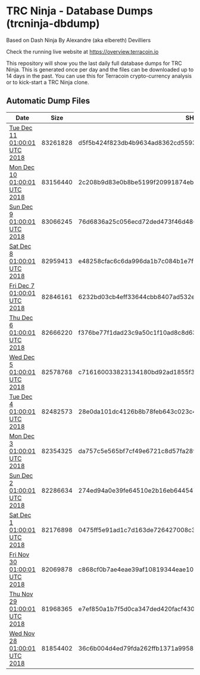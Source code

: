 # TRC Ninja - Database Dumps (trcninja-dbdump)
Based on Dash Ninja By Alexandre (aka elbereth) Devilliers

Check the running live website at https://overview.terracoin.io

This repository will show you the last daily full database dumps for TRC Ninja. This is generated once per day and the files can be downloaded up to 14 days in the past.
You can use this for Terracoin crypto-currency analysis or to kick-start a TRC Ninja clone.


## Automatic Dump Files
| Date | Size | SHA256 |
|--|--|--|
| [Tue Dec 11 01:00:01 UTC 2018](https://transfer.sh/SWUce/trcninja-dbdump-20181211010001.tar.bz2) | 83261828 | d5f5b424f823db4b9634ad8362cd55937f92de96b8855deb7ceadd9deb18abe2 | 
| [Mon Dec 10 01:00:01 UTC 2018](https://transfer.sh/ZufCJ/trcninja-dbdump-20181210010001.tar.bz2) | 83156440 | 2c208b9d83e0b8be5199f20991874eb8fc6b9cd7122f73ba63a4b3f234b5c8ec | 
| [Sun Dec  9 01:00:01 UTC 2018](https://transfer.sh/2KMxV/trcninja-dbdump-20181209010001.tar.bz2) | 83066245 | 76d6836a25c056ecd72ded473f46d4869ed3f3d40c62bc27e9dc1bfd57784fd4 | 
| [Sat Dec  8 01:00:01 UTC 2018](https://transfer.sh/PxP9n/trcninja-dbdump-20181208010001.tar.bz2) | 82959413 | e48258cfac6c6da996da1b7c084b1e7f6e6c7db361ffb9ec0aafca277c7325f5 | 
| [Fri Dec  7 01:00:01 UTC 2018](https://transfer.sh/dBwBu/trcninja-dbdump-20181207010001.tar.bz2) | 82846161 | 6232bd03cb4eff33644cbb8407ad532e4f0565704e2e8e1715c68eddf20ffbb7 | 
| [Thu Dec  6 01:00:01 UTC 2018](https://transfer.sh/e3Abo/trcninja-dbdump-20181206010001.tar.bz2) | 82666220 | f376be77f1dad23c9a50c1f10ad8c8d63f29cfb9561806f9977a2ce8dabc2e15 | 
| [Wed Dec  5 01:00:01 UTC 2018](https://transfer.sh/UeAlZ/trcninja-dbdump-20181205010001.tar.bz2) | 82578768 | c716160033823134180bd92ad1855f362823f80f866cce846a62ba1b4884dbbb | 
| [Tue Dec  4 01:00:01 UTC 2018](https://transfer.sh/XMP05/trcninja-dbdump-20181204010001.tar.bz2) | 82482573 | 28e0da101dc4126b8b78feb643c023c4f216e8a2ce6d2aee0bfd627334d37702 | 
| [Mon Dec  3 01:00:01 UTC 2018](https://transfer.sh/W8byM/trcninja-dbdump-20181203010001.tar.bz2) | 82354325 | da757c5e565bf7cf49e6721c8d57fa28f91878aac166ccf9515095c509dd0791 | 
| [Sun Dec  2 01:00:01 UTC 2018](https://transfer.sh/vWyhB/trcninja-dbdump-20181202010001.tar.bz2) | 82286634 | 274ed94a0e39fe64510e2b16eb644547e1da06de594b754cd22a08b865156975 | 
| [Sat Dec  1 01:00:01 UTC 2018](https://transfer.sh/7fZmT/trcninja-dbdump-20181201010001.tar.bz2) | 82176898 | 0475ff5e91ad1c7d163de726427008c3f4148d062dd6785108d8988385b6dc8a | 
| [Fri Nov 30 01:00:01 UTC 2018](https://transfer.sh/G1NxO/trcninja-dbdump-20181130010001.tar.bz2) | 82069878 | c868cf0b7ae4eae39af10819344eae1059f1f49052b7469d746780b62d67890b | 
| [Thu Nov 29 01:00:01 UTC 2018](https://transfer.sh/152dyn/trcninja-dbdump-20181129010001.tar.bz2) | 81968365 | e7ef850a1b7f5d0ca347ded420facf430b763e0b1fecd39953d2fc56db1a4f2f | 
| [Wed Nov 28 01:00:01 UTC 2018](https://transfer.sh/NHKTZ/trcninja-dbdump-20181128010001.tar.bz2) | 81854402 | 36c6b004d4ed79fda262ffb1371a9958390b164df815cae32eb67837a55b33a2 | 
